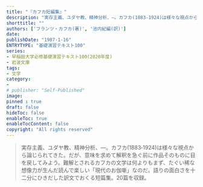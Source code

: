 ```yaml
---
title: "『カフカ短編集』"
description: "実存主義、ユダヤ教、精神分析、―。カフカ(1883‐1924)は様々な視点から論じられてきた。だが、意味を求めて解釈を急ぐ前に作品そのものに目を戻してみよう。難解とされるカフカの文学は何よりもまず、たぐい稀な想像力が生んだ読んで楽しい「現代のお伽噺」なのだ。語りの面白さを十二分にひきだした訳文でおくる短篇集。20篇を収録。"
shorttitle: ""
authors: ['フランツ・カフカ(著)', '池内紀編(訳)']
date: 
publishDate: "1987-1-16"
ENTRYTYPE: "基礎演習テキスト100"
series:
- 早稲田大学必修基礎演習テキスト100(2020年度)
- 岩波文庫
tags: 
- 文学
category: 
- 
# publisher: "Self-Published"
image: 
pinned : true
draft: false
hideToc: false
enableToc: true
enableTocContent: false
copyright: "All rights reserved"
---
```


>実存主義、ユダヤ教、精神分析、―。カフカ(1883‐1924)は様々な視点から論じられてきた。だが、意味を求めて解釈を急ぐ前に作品そのものに目を戻してみよう。難解とされるカフカの文学は何よりもまず、たぐい稀な想像力が生んだ読んで楽しい「現代のお伽噺」なのだ。語りの面白さを十二分にひきだした訳文でおくる短篇集。20篇を収録。